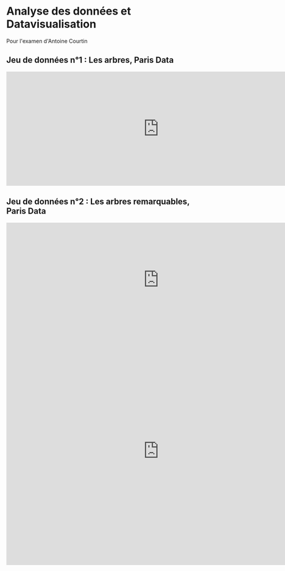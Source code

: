 # Analyse des données et Datavisualisation
Pour l'examen d'Antoine Courtin

## Jeu de données n°1 : Les arbres, Paris Data

<iframe src="https://data.opendatasoft.com/explore/embed/dataset/les-arbres@parisdata/table/?disjunctive.typeemplacement&disjunctive.arrondissement&disjunctive.libellefrancais&disjunctive.genre&disjunctive.espece&disjunctive.varieteoucultivar&disjunctive.stadedeveloppement&disjunctive.remarquable&static=false&datasetcard=false" width="800" height="300" frameborder="0"></iframe>

## Jeu de données n°2 : Les arbres remarquables, Paris Data

<iframe src="https://data.opendatasoft.com/explore/embed/dataset/arbresremarquablesparis@parisdata/table/?&static=false&datasetcard=false" width="800" height="300" frameborder="0"></iframe> 


<iframe src="https://data.opendatasoft.com/chart/embed/les_genres_darbres_a_paris/?&static=false&datasetcard=false" width="800" height="600" frameborder="0"></iframe>



<div class="flourish-embed flourish-hierarchy" data-src="visualisation/5126605"><script src="https://public.flourish.studio/resources/embed.js"></script></div>
